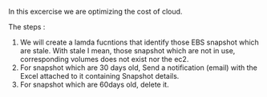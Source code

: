 In this excercise we are optimizing the cost of cloud.

The steps :

1) We will create a lamda fucntions that identify those EBS snapshot which are stale. With stale I mean, those snapshot which are not in use, corresponding volumes does not exist nor the ec2.
2) For snapshot which are 30 days old, Send a notification (email) with the Excel attached to it containing Snapshot details.
3) For snapshot which are 60days old, delete it.
